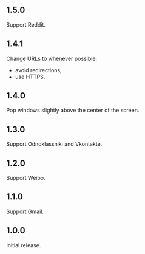 ## 1.5.0

Support Reddit.

## 1.4.1

Change URLs to whenever possible:

- avoid redirections,
- use HTTPS.

## 1.4.0

Pop windows slightly above the center of the screen.

## 1.3.0

Support Odnoklassniki and Vkontakte.

## 1.2.0

Support Weibo.

## 1.1.0

Support Gmail.

## 1.0.0

Initial release.
